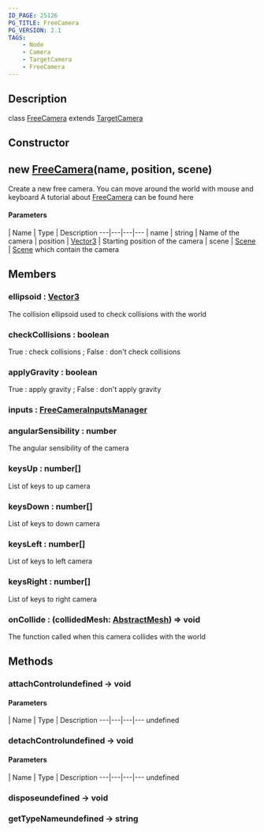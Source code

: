 ```yaml
---
ID_PAGE: 25126
PG_TITLE: FreeCamera
PG_VERSION: 2.1
TAGS:
    - Node
    - Camera
    - TargetCamera
    - FreeCamera
---
```

## Description

class [FreeCamera](/classes/2.4/FreeCamera) extends [TargetCamera](/classes/2.4/TargetCamera)



## Constructor

## new [FreeCamera](/classes/2.4/FreeCamera)(name, position, scene)

Create a new free camera.
You can move around the world with mouse and keyboard
A tutorial about [FreeCamera](/classes/2.4/FreeCamera) can be found here

#### Parameters
 | Name | Type | Description
---|---|---|---
 | name | string |    Name of the camera
 | position | [Vector3](/classes/2.4/Vector3) |    Starting position of the camera
 | scene | [Scene](/classes/2.4/Scene) |    [Scene](/classes/2.4/Scene) which contain the camera
## Members

### ellipsoid : [Vector3](/classes/2.4/Vector3)

The collision ellipsoid used to check collisions with the world

### checkCollisions : boolean

True : check collisions ; False : don't check collisions

### applyGravity : boolean

True : apply gravity ; False : don't apply gravity

### inputs : [FreeCameraInputsManager](/classes/2.4/FreeCameraInputsManager)



### angularSensibility : number

The angular sensibility of the camera

### keysUp : number[]

List of keys to up camera

### keysDown : number[]

List of keys to down camera

### keysLeft : number[]

List of keys to left camera

### keysRight : number[]

List of keys to right camera

### onCollide : (collidedMesh: [AbstractMesh](/classes/2.4/AbstractMesh)) =&gt; void

The function called when this camera collides with the world

## Methods

### attachControlundefined &rarr; void



#### Parameters
 | Name | Type | Description
---|---|---|---
undefined
### detachControlundefined &rarr; void



#### Parameters
 | Name | Type | Description
---|---|---|---
undefined
### disposeundefined &rarr; void


### getTypeNameundefined &rarr; string


